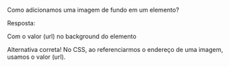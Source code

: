 Como adicionamos uma imagem de fundo em um elemento?

Resposta:

Com o valor (url) no background do elemento


Alternativa correta! No CSS, ao referenciarmos o endereço de uma imagem, usamos o valor (url).